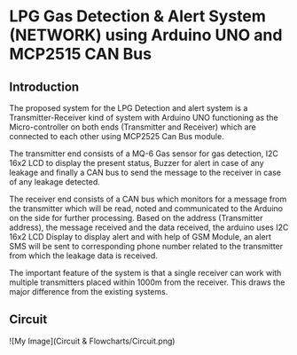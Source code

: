# LPG Gas Detection & Alert System (NETWORK) using Arduino UNO and MCP2515 CAN Bus

## Introduction
The proposed system for the LPG Detection and alert system is a Transmitter-Receiver kind of system with Arduino UNO functioning as the Micro-controller on both ends (Transmitter and Receiver) which are connected to each other using MCP2525 Can Bus module.

The transmitter end consists of a MQ-6 Gas sensor for gas detection, I2C 16x2 LCD to display the present status, Buzzer for alert in case of any leakage and finally a CAN bus to send the message to the receiver in case of any leakage detected. 

The receiver end consists of a CAN bus which monitors for a message from the transmitter which will be read, noted and communicated to the Arduino on the side for further processing. Based on the address (Transmitter address), the message received and the data received, the arduino uses I2C 16x2 LCD Display to display alert and with help of GSM Module, an alert SMS will be sent  to corresponding phone number related to the transmitter from which the leakage data is received.

The important feature of the system is that a single receiver can work with multiple transmitters placed within 1000m from the receiver. This draws the major difference from the existing systems. 

## Circuit
![My Image](Circuit & Flowcharts/Circuit.png)
